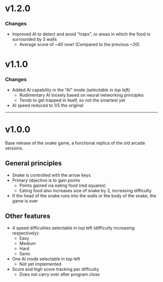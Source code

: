 # v1.2.0
### Changes
- Improved AI to detect and avoid "traps", or areas in which the food is surrounded by 3 walls
  - Average score of ~40 now! (Compared to the previous ~20)

# v1.1.0

### Changes
- Added AI capability in the "AI" mode *(selectable in top left)*
  - Rudimentary AI loosely based on neural networking principles
  - Tends to get trapped in itself, so not the smartest yet
- AI speed reduced to 1/5 the original

___
# v1.0.0
Base release of the snake game, a functional replica of the old arcade versions.

## General principles
- Snake is controlled with the arrow keys
- Primary objective is to gain points
  - Points gained via eating food (red squares)
  - Eating food also increases size of snake by 3, increasing difficulty
- If the head of the snake runs into the walls or the body of the snake, the game is over

## Other features
- 4 speed difficulties selectable in top left (difficulty increasing respectively):
  - Easy
  - Medium
  - Hard
  - Sanic
- One AI mode selectable in top left
  - Not yet implemented
- Score and high score tracking per difficulty
  - Does not carry over after program close
